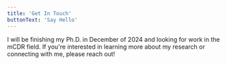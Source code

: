 ```yaml
---
title: 'Get In Touch'
buttonText: 'Say Hello'
---
```



I will be finishing my Ph.D. in December of 2024 and looking for work in the mCDR field. If you're interested in learning more about my research or connecting with me, please reach out!
